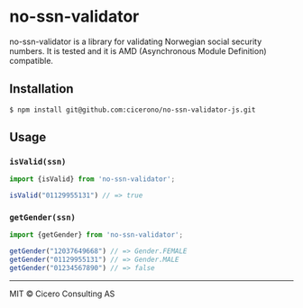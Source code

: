 # no-ssn-validator

no-ssn-validator is a library for validating Norwegian social security numbers.
It is tested and it is AMD (Asynchronous Module Definition) compatible. 

## Installation
```
$ npm install git@github.com:cicerono/no-ssn-validator-js.git
```

## Usage

### `isValid(ssn)`
```javascript
import {isValid} from 'no-ssn-validator';

isValid("01129955131") // => true
```

### `getGender(ssn)`
```javascript
import {getGender} from 'no-ssn-validator';

getGender("12037649668") // => Gender.FEMALE
getGender("01129955131") // => Gender.MALE
getGender("01234567890") // => false
```

----------------------
MIT © Cicero Consulting AS
